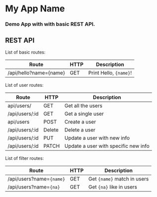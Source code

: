 # My App Name

### Demo App with with basic REST API.

## REST API

List of basic routes:

Route  | HTTP | Description
-------|------|-------------
/api/hello?name={name} | GET | Print Hello, `{name}`!


List of user routes:

Route | HTTP | Description
------|-------|----------
api/users/ | GET | Get all the users
/api/users/:id | GET | Get a single user
api/users | POST | Create a user
/api/users/:id | Delete | Delete a user
/api/users/:id | PUT | Update a user with new info
/api/users/:id | PATCH | Update a user with specific new info

List of filter routes:

Route | HTTP | Description
------|------|-------------
/api/users?name=`{name}` | GET | Get `{name}` match in users
/api/users?name=`{na}` | GET | Get `{na}` like in users
